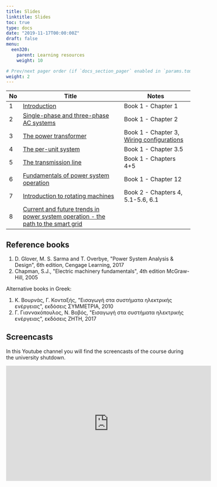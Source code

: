 ```yaml
---
title: Slides
linktitle: Slides
toc: true
type: docs
date: "2019-11-17T00:00:00Z"
draft: false
menu:
  een320:
    parent: Learning resources
    weight: 10

# Prev/next pager order (if `docs_section_pager` enabled in `params.toml`)
weight: 2
---
```


| No | Title | Notes |
|-----------------|------------|------------|
|1| [Introduction](lecture_part1_handout.pdf) | Book 1 - Chapter 1 |
|2| [Single-phase and three-phase AC systems](lecture_part2_handout.pdf)| Book 1 - Chapter 2  |
|3| [The power transformer](lecture_part3_handout.pdf) | Book 1 - Chapter 3, [Wiring configurations](https://www.dropbox.com/s/k7youdu8vji594j/Transformer-wiring-configurations.pdf?dl=0)|
|4| [The per-unit system](lecture_part4_handout.pdf) |  Book 1 - Chapter 3.5 |
|5| [The transmission line](lecture_part5_handout.pdf) |  Book 1 - Chapters 4+5  | 
|6| [Fundamentals of power system operation](lecture_part6_handout.pdf) |  Book 1 - Chapter 12 |
|7| [Introduction to rotating machines](lecture_part7_presentation.pdf) |  Book 2 - Chapters 4, 5.1-5.6, 6.1   |
|8| [Current and future trends in power system operation - the path to the smart grid](lecture_part8_presentation.pdf) |  | 


## Reference books

1. D. Glover, M. S. Sarma and T. Overbye, "Power System Analysis \& Design", 6th edition, Cengage Learning, 2017
2. Chapman, S.J., "Electric machinery fundamentals", 4th edition McGraw-Hill, 2005

Alternative books in Greek:

1. Κ. Βουρνάς, Γ. Κονταξής, "Εισαγωγή στα συστήματα ηλεκτρικής ενέργειας",  εκδόσεις ΣΥΜΜΕΤΡΙΑ, 2010
2. Γ. Γιαννακόπουλος, Ν. Βοβός, "Εισαγωγή στα συστήματα ηλεκτρικής ενέργειας",  εκδόσεις ΖΗΤΗ, 2017

## Screencasts

In this Youtube channel you will find the screencasts of the course during the university shutdown.

<iframe width="560" height="315" src="https://www.youtube.com/embed/videoseries?list=PLpmwr4EPmhRosddwOVsHYFkHE6XBoY79q" frameborder="0" allow="accelerometer; autoplay; encrypted-media; gyroscope; picture-in-picture" allowfullscreen></iframe>
